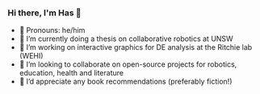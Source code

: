 ### Hi there, I'm Has 👋

- 🌟 Pronouns: he/him
- 🌱 I’m currently doing a thesis on collaborative robotics at UNSW
- 🔭 I’m working on interactive graphics for DE analysis at the Ritchie lab (WEHI)
- 👯 I’m looking to collaborate on open-source projects for robotics, education, health and literature
- 🤔 I’d appreciate any book recommendations (preferably fiction!)
<!-- - 📫 How to reach me: send me an -->
